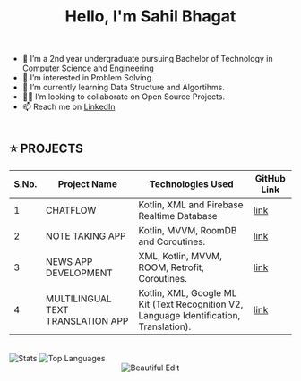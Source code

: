 <h1 align="center">Hello, I'm Sahil Bhagat </h1> 
<br/>

- 👋 I’m  a 2nd year undergraduate pursuing Bachelor of Technology in Computer Science and Engineering
- 👀 I’m interested in Problem Solving.
- 🌱 I’m currently learning Data Structure and Algortihms.
- 👩‍💻 I’m looking to collaborate on Open Source Projects.
- 📫 Reach me on [LinkedIn](https://www.linkedin.com/in/sahil-bhagat-51b617228/)
 <br><br>

 ## ⭐ PROJECTS

|S.No.|Project Name|Technologies Used | GitHub Link |
|--------|----|----|----|
| 1 | CHATFLOW | Kotlin, XML and Firebase Realtime Database | [link](https://github.com/bhagat-sahil/ChatFlow) |
| 2 | NOTE TAKING APP | Kotlin, MVVM, RoomDB and Coroutines. |  [link](https://github.com/bhagat-sahil/Note-Taking-App/tree/main) | 
| 3 | NEWS APP DEVELOPMENT | XML, Kotlin, MVVM, ROOM, Retrofit, Coroutines.  | [link](https://github.com/bhagat-sahil/News-Application) | 
| 4 | MULTILINGUAL TEXT TRANSLATION APP | Kotlin, XML, Google ML Kit (Text Recognition V2, Language Identification, Translation). | [link](https://github.com/bhagat-sahil/Multilingual-Text-Translation-App)|
<br>


 <img alt="Stats" src="https://github-readme-stats.vercel.app/api?username=bhagat-sahil&show_icons=true&count_private=true&theme=react&hide_border=true&bg_color=0D1117" />

 <img alt="Top Languages" src="https://github-readme-stats.vercel.app/api/top-langs/?username=bhagat-sahil&langs_count=8&count_private=true&layout=compact&theme=react&hide_border=true&bg_color=0D1117" />
 
 <div align="center">
<img src="https://github-readme-streak-stats.herokuapp.com/?user=bhagat-sahil&theme=black-ice&hide_border=true&stroke=0000&background=060A0CD0" alt="Beautiful Edit"/>
</div>
